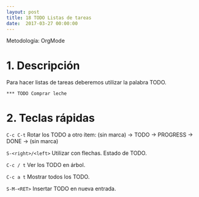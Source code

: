 ```yaml
---
layout: post
title: 18 TODO Listas de tareas
date:  2017-03-27 00:00:00
---
```


Metodología: OrgMode

# 1. Descripción

Para hacer listas de tareas deberemos utilizar la palabra TODO.

```
*** TODO Comprar leche
```

# 2. Teclas rápidas

`C-c C-t` Rotar los TODO a otro ítem: (sin marca) -> TODO -> PROGRESS -> DONE -> (sin marca)

`S-<right>/<left>` Utilizar con flechas. Estado de TODO.

`C-c / t` Ver los TODO en árbol.

`C-c a t` Mostrar todos los TODO.

`S-M-<RET>` Insertar TODO en nueva entrada.

